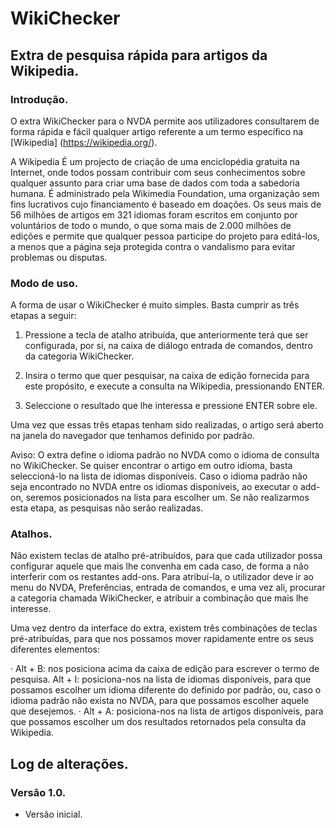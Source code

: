 # WikiChecker

## Extra de pesquisa rápida para artigos da Wikipedia.

### Introdução.

O extra WikiChecker para o NVDA permite aos utilizadores consultarem de forma rápida e fácil qualquer artigo referente a um termo específico na [Wikipedia] (https://wikipedia.org/).

A Wikipedia É um projecto de criação de uma enciclopédia gratuita na Internet, onde todos possam contribuir com seus conhecimentos sobre qualquer assunto para criar uma base de dados com toda a sabedoria humana. É administrado pela Wikimedia Foundation, uma organização sem fins lucrativos cujo financiamento é baseado em doações. Os seus mais de 56 milhões de artigos em 321 idiomas foram escritos em conjunto por voluntários de todo o mundo, o que soma mais de 2.000 milhões de edições e permite que qualquer pessoa participe do projeto para editá-los, a menos que a página seja protegida contra o vandalismo para evitar problemas ou disputas.


### Modo de uso.

A forma de usar o WikiChecker é muito simples. Basta cumprir as três etapas a seguir:

1. Pressione a tecla de atalho atribuída, que anteriormente terá que ser configurada, por si,  na caixa de diálogo entrada de comandos, dentro da categoria WikiChecker.

2. Insira o termo que quer pesquisar, na caixa de edição fornecida para este propósito, e execute a consulta na Wikipedia, pressionando ENTER.

3. Seleccione o resultado que lhe interessa e pressione ENTER sobre ele.

Uma vez que essas três etapas tenham sido realizadas, o artigo será aberto na janela do navegador que tenhamos definido por padrão.

Aviso: O extra define o idioma padrão no NVDA como o idioma de consulta no WikiChecker. Se quiser encontrar o artigo em outro idioma, basta seleccioná-lo na lista de idiomas disponíveis. Caso o idioma padrão não seja encontrado no NVDA entre os idiomas disponíveis, ao executar o add-on, seremos posicionados na lista para escolher um. Se não realizarmos esta etapa, as pesquisas não serão realizadas.


### Atalhos.

Não existem teclas de atalho pré-atribuídos, para que cada utilizador possa configurar aquele que mais lhe convenha em cada caso, de forma a não interferir com os restantes add-ons. Para atribuí-la, o utilizador deve ir ao menu do NVDA, Preferências, entrada de comandos, e uma vez ali, procurar a categoria chamada WikiChecker, e atribuir a combinação que mais lhe interesse.

Uma vez dentro da interface do extra, existem três combinações de teclas pré-atribuídas, para que nos possamos  mover rapidamente entre os seus diferentes elementos:

· Alt + B: nos posiciona acima da caixa de edição para escrever o termo de pesquisa.
Alt + I: posiciona-nos na lista de idiomas disponíveis, para que possamos escolher um idioma diferente do definido por padrão, ou, caso o idioma padrão não exista no NVDA, para que possamos escolher aquele que desejemos.
· Alt + A: posiciona-nos na lista de artigos disponíveis, para que possamos escolher um dos resultados retornados pela consulta da Wikipedia.


## Log de alterações.

### Versão 1.0.

* Versão inicial.